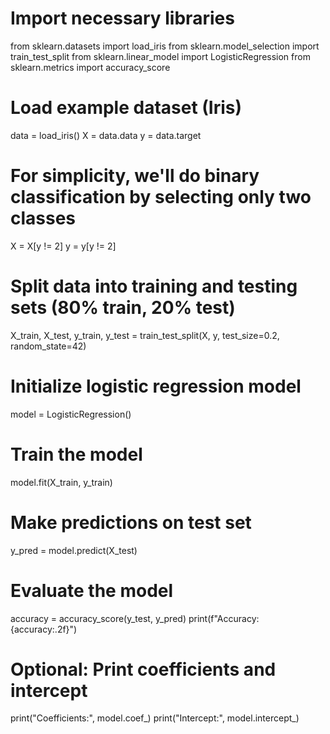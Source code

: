 # Import necessary libraries
from sklearn.datasets import load_iris
from sklearn.model_selection import train_test_split
from sklearn.linear_model import LogisticRegression
from sklearn.metrics import accuracy_score

# Load example dataset (Iris)
data = load_iris()
X = data.data
y = data.target

# For simplicity, we'll do binary classification by selecting only two classes
X = X[y != 2]
y = y[y != 2]

# Split data into training and testing sets (80% train, 20% test)
X_train, X_test, y_train, y_test = train_test_split(X, y, test_size=0.2, random_state=42)

# Initialize logistic regression model
model = LogisticRegression()

# Train the model
model.fit(X_train, y_train)

# Make predictions on test set
y_pred = model.predict(X_test)

# Evaluate the model
accuracy = accuracy_score(y_test, y_pred)
print(f"Accuracy: {accuracy:.2f}")

# Optional: Print coefficients and intercept
print("Coefficients:", model.coef_)
print("Intercept:", model.intercept_)
